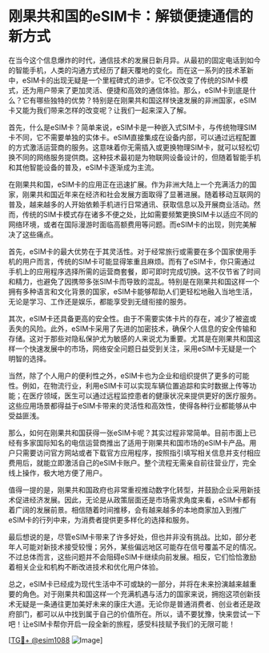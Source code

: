 # 刚果共和国的eSIM卡：解锁便捷通信的新方式

在当今这个信息爆炸的时代，通信技术的发展日新月异。从最初的固定电话到如今的智能手机，人类的沟通方式经历了翻天覆地的变化。而在这一系列的技术革新中，eSIM卡的出现无疑是一个里程碑式的进步。它不仅改变了传统的SIM卡模式，还为用户带来了更加灵活、便捷和高效的通信体验。那么，eSIM卡到底是什么？它有哪些独特的优势？特别是在刚果共和国这样快速发展的非洲国家，eSIM卡又能为我们带来怎样的改变呢？让我们一起来深入了解。

首先，什么是eSIM卡？简单来说，eSIM卡是一种嵌入式SIM卡，与传统物理SIM卡不同，它不需要单独的实体卡。eSIM直接集成在设备内部，可以通过远程配置的方式激活运营商的服务。这意味着你无需插入或更换物理SIM卡，就可以轻松切换不同的网络服务提供商。这种技术最初是为物联网设备设计的，但随着智能手机和其他智能设备的普及，eSIM卡逐渐成为主流。

在刚果共和国，eSIM卡的应用正在迅速扩展。作为非洲大陆上一个充满活力的国家，刚果共和国近年来在经济和社会发展方面取得了显著进展。随着移动互联网的普及，越来越多的人开始依赖手机进行日常通讯、获取信息以及开展商业活动。然而，传统的SIM卡模式存在诸多不便之处，比如需要频繁更换SIM卡以适应不同的网络环境，或者在国际漫游时面临高额费用等问题。而eSIM卡的出现，则完美解决了这些痛点。

首先，eSIM卡的最大优势在于其灵活性。对于经常旅行或需要在多个国家使用手机的用户而言，传统的SIM卡可能显得笨重且麻烦。而有了eSIM卡，你只需通过手机上的应用程序选择所需的运营商套餐，即可即时完成切换。这不仅节省了时间和精力，也避免了因携带多张SIM卡而导致的混乱。特别是在刚果共和国这样一个拥有多种语言和文化背景的国家，eSIM卡能够帮助人们更轻松地融入当地生活，无论是学习、工作还是娱乐，都能享受到无缝衔接的服务。

其次，eSIM卡还具备更高的安全性。由于不需要实体卡片的存在，减少了被盗或丢失的风险。此外，eSIM卡采用了先进的加密技术，确保个人信息的安全传输和存储。这对于那些对隐私保护尤为敏感的人来说尤为重要。尤其是在刚果共和国这样一个快速发展中的市场，网络安全问题日益受到关注，采用eSIM卡无疑是一个明智的选择。

当然，除了个人用户的便利性之外，eSIM卡也为企业和组织提供了更多的可能性。例如，在物流行业，利用eSIM卡可以实现车辆位置追踪和实时数据上传等功能；在医疗领域，医生可以通过远程监控患者的健康状况来提供更好的医疗服务。这些应用场景都得益于eSIM卡带来的灵活性和高效性，使得各种行业都能够从中受益匪浅。

那么，如何在刚果共和国获得一张eSIM卡呢？其实过程非常简单。目前市面上已经有多家国际知名的电信运营商推出了适用于刚果共和国市场的eSIM卡产品。用户只需要访问官方网站或者下载官方应用程序，按照指引填写相关信息并支付相应费用后，就能立即激活自己的eSIM卡账户。整个流程无需亲自前往营业厅，完全线上操作，极大地方便了用户。

值得一提的是，刚果共和国政府也非常重视推动数字化转型，并鼓励企业采用新技术促进经济发展。因此，无论是从政策层面还是市场需求角度来看，eSIM卡都有着广阔的发展前景。相信随着时间推移，会有越来越多的本地商家加入到推广eSIM卡的行列中来，为消费者提供更多样化的选择和服务。

最后想说的是，尽管eSIM卡带来了许多好处，但也并非没有挑战。比如，部分老年人可能对新技术接受较慢；另外，某些偏远地区可能存在信号覆盖不足的情况。不过总体而言，这些问题并不会阻碍eSIM卡继续向前发展。相反，它们恰恰激励着相关企业和机构不断改进技术和优化用户体验。

总之，eSIM卡已经成为现代生活中不可或缺的一部分，并将在未来扮演越来越重要的角色。对于刚果共和国这样一个充满机遇与活力的国家来说，拥抱这项创新技术无疑是一条通往更加美好未来的康庄大道。无论你是普通消费者、创业者还是政府部门，都可以从中找到属于自己的价值所在。所以，请不要犹豫，快来尝试一下吧！让eSIM卡帮你开启一段全新的旅程，感受科技赋予我们的无限可能！

[[TG💪+ @esim1088](https://t.me/s/esim1088) ![Image](https://i.postimg.cc/4NQfJmqS/Snipaste-2025-05-13-00-14-12.png)]